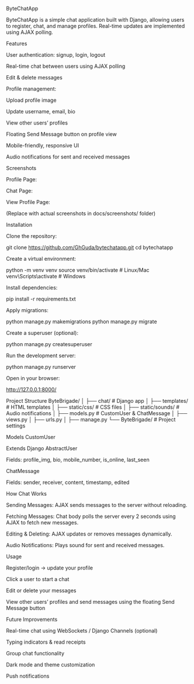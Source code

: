 ByteChatApp

ByteChatApp is a simple chat application built with Django, allowing users to register, chat, and manage profiles. Real-time updates are implemented using AJAX polling.

Features

User authentication: signup, login, logout

Real-time chat between users using AJAX polling

Edit & delete messages

Profile management:

Upload profile image

Update username, email, bio

View other users’ profiles

Floating Send Message button on profile view

Mobile-friendly, responsive UI

Audio notifications for sent and received messages

Screenshots

Profile Page:


Chat Page:


View Profile Page:


(Replace with actual screenshots in docs/screenshots/ folder)

Installation

Clone the repository:

git clone https://github.com/GhGuda/bytechatapp.git
cd bytechatapp


Create a virtual environment:

python -m venv venv
source venv/bin/activate   # Linux/Mac
venv\Scripts\activate      # Windows


Install dependencies:

pip install -r requirements.txt


Apply migrations:

python manage.py makemigrations
python manage.py migrate


Create a superuser (optional):

python manage.py createsuperuser


Run the development server:

python manage.py runserver


Open in your browser:

http://127.0.0.1:8000/

Project Structure
ByteBrigade/
│
├── chat/                     # Django app
│   ├── templates/            # HTML templates
│   ├── static/css/           # CSS files
│   ├── static/sounds/        # Audio notifications
│   ├── models.py             # CustomUser & ChatMessage
│   ├── views.py
│   ├── urls.py
│
├── manage.py
└── ByteBrigade/              # Project settings

Models
CustomUser

Extends Django AbstractUser

Fields: profile_img, bio, mobile_number, is_online, last_seen

ChatMessage

Fields: sender, receiver, content, timestamp, edited

How Chat Works

Sending Messages: AJAX sends messages to the server without reloading.

Fetching Messages: Chat body polls the server every 2 seconds using AJAX to fetch new messages.

Editing & Deleting: AJAX updates or removes messages dynamically.

Audio Notifications: Plays sound for sent and received messages.

Usage

Register/login → update your profile

Click a user to start a chat

Edit or delete your messages

View other users’ profiles and send messages using the floating Send Message button

Future Improvements

Real-time chat using WebSockets / Django Channels (optional)

Typing indicators & read receipts

Group chat functionality

Dark mode and theme customization

Push notifications